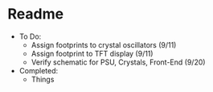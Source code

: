 # Readme
- To Do:
  - Assign footprints to crystal oscillators (9/11)
  - Assign footprint to TFT display (9/11)
  - Verify schematic for PSU, Crystals, Front-End (9/20)
- Completed:
  - Things
